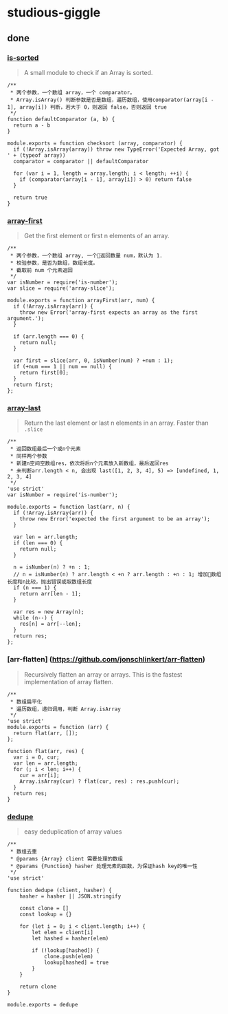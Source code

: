 # studious-giggle

## done
### [is-sorted](https://github.com/dcousens/is-sorted) 
> A small module to check if an Array is sorted.

```
/**
 * 两个参数，一个数组 array，一个 comparator。
 * Array.isArray() 判断参数是否是数组，遍历数组，使用comparator(array[i - 1], array[i]) 判断，若大于 0，则返回 false，否则返回 true
 */
function defaultComparator (a, b) {
  return a - b
}

module.exports = function checksort (array, comparator) {
  if (!Array.isArray(array)) throw new TypeError('Expected Array, got ' + (typeof array))
  comparator = comparator || defaultComparator

  for (var i = 1, length = array.length; i < length; ++i) {
    if (comparator(array[i - 1], array[i]) > 0) return false
  }

  return true
}
```
### [array-first](https://github.com/jonschlinkert/array-first) 
> Get the first element or first n elements of an array.

```
/**
 * 两个参数，一个数组 array, 一个返回数量 num，默认为 1.
 * 校验参数，是否为数组，数组长度。
 * 截取前 num 个元素返回
 */
var isNumber = require('is-number');
var slice = require('array-slice');

module.exports = function arrayFirst(arr, num) {
  if (!Array.isArray(arr)) {
    throw new Error('array-first expects an array as the first argument.');
  }

  if (arr.length === 0) {
    return null;
  }

  var first = slice(arr, 0, isNumber(num) ? +num : 1);
  if (+num === 1 || num == null) {
    return first[0];
  }
  return first;
};
```
### [array-last](https://github.com/jonschlinkert/array-last)
> Return the last element or last n elements in an array. Faster than `.slice`

```
/**
 * 返回数组最后一个或n个元素
 * 同样两个参数
 * 新建n空间空数组res，依次将后n个元素放入新数组，最后返回res
 * 未判断arr.length < n, 会出现 last([1, 2, 3, 4], 5) => [undefined, 1, 2, 3, 4]
 */
'use strict'
var isNumber = require('is-number');

module.exports = function last(arr, n) {
  if (!Array.isArray(arr)) {
    throw new Error('expected the first argument to be an array');
  }

  var len = arr.length;
  if (len === 0) {
    return null;
  }

  n = isNumber(n) ? +n : 1;
  // n = isNumber(n) ? arr.length < +n ? arr.length : +n : 1; 增加数组长度和n比较，抛出错误或取数组长度
  if (n === 1) {
    return arr[len - 1];
  }

  var res = new Array(n);
  while (n--) {
    res[n] = arr[--len];
  }
  return res;
};
```
### [arr-flatten] (https://github.com/jonschlinkert/arr-flatten)
> Recursively flatten an array or arrays. This is the fastest implementation of array flatten.

```
/**
 * 数组扁平化
 * 遍历数组，递归调用，判断 Array.isArray
 */
'use strict'
module.exports = function (arr) {
  return flat(arr, []);
};

function flat(arr, res) {
  var i = 0, cur;
  var len = arr.length;
  for (; i < len; i++) {
    cur = arr[i];
    Array.isArray(cur) ? flat(cur, res) : res.push(cur);
  }
  return res;
}
```
### [dedupe](https://github.com/seriousManual/dedupe)
> easy deduplication of array values

```
/**
 * 数组去重
 * @params {Array} client 需要处理的数组
 * @params {Function} hasher 处理元素的函数，为保证hash key的唯一性
 */
'use strict'

function dedupe (client, hasher) {
    hasher = hasher || JSON.stringify

    const clone = []
    const lookup = {}

    for (let i = 0; i < client.length; i++) {
        let elem = client[i]
        let hashed = hasher(elem)

        if (!lookup[hashed]) {
            clone.push(elem)
            lookup[hashed] = true
        }
    }

    return clone
}

module.exports = dedupe
```
